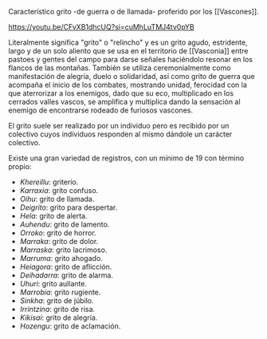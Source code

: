 Característico grito -de guerra o de llamada- proferido por los [[Vascones]].

https://youtu.be/CFvXB1dhcUQ?si=cuMhLuTMJ4tv0pYB

Literalmente significa "grito" o "relincho" y es un grito agudo, estridente, largo y de un solo aliento que se usa en el territorio de [[Vasconia]] entre pastoes y gentes del campo para darse señales haciéndolo resonar en los flancos de las montañas. También se utiliza ceremonialmente como manifestación de alegría, duelo o solidaridad, así como grito de guerra que acompaña el inicio de los combates, mostrando unidad, ferocidad con la que aterrorizar a los enemigos, dado que su eco, multiplicado en los cerrados valles vascos, se amplifica y multiplica dando la sensación al enemigo de encontrarse rodeado de furiosos vascones. 

El grito suele ser realizado por un individuo pero es recibido por un colectivo cuyos individuos responden al mismo dándole un carácter colectivo. 

Existe una gran variedad de registros, con un mínimo de 19 con término propio:
- _Khereillu_: griterío.
- _Karraxia_: grito confuso.
- _Oihu_: grito de llamada.
- _Deigrito_: grito para despertar.
- _Hela_: grito de alerta.
- _Auhendu_: grito de lamento.
- _Orroko_: grito de horror.
- _Marraka_: grito de dolor.
- _Marraska_: grito lacrimoso.
- _Marruma_: grito ahogado.
- _Heiagora_: grito de aflicción.
- _Deihadarra_: grito de alarma.
- _Uhuri_: grito aullante.
- _Marrobia_: grito rugiente.
- _Sinkha_: grito de júbilo.
- _Irrintzina_: grito de risa.
- _Kikisai_: grito de alegría.
- _Hozengu_: grito de aclamación.